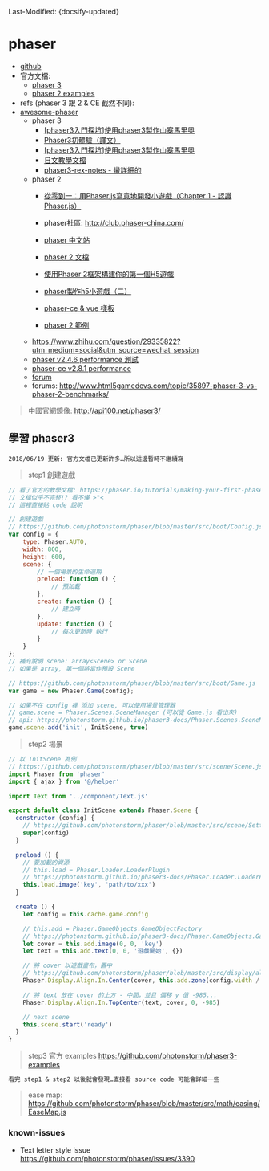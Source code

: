 Last-Modified: {docsify-updated}

# phaser

- [github](https://github.com/facebook/react)
- 官方文檔:
  - [phaser 3](https://photonstorm.github.io/phaser3-docs/)
  - [phaser 2 examples](http://phaser.io/examples)
- refs (phaser 3 跟 2 & CE 截然不同):
- [awesome-phaser](https://github.com/Raiper34/awesome-phaser)
  - phaser 3
    - [[phaser3入門探坑]使用phaser3製作山寨馬里奧](https://segmentfault.com/a/1190000013979583)
    - [Phaser3初體驗（譯文）](http://club.phaser-china.com/topic/5a94bd94484a53dd723f42c9)
    - [[phaser3入門探坑]使用phaser3製作山寨馬里奧](https://segmentfault.com/a/1190000013979583)
    - [日文教學文檔](https://baroqueengine.net/gamedev/phaser3/)
    - [phaser3-rex-notes - 蠻詳細的](https://rexrainbow.github.io/phaser3-rex-notes/docs/site/tween/)
  - phaser 2
    - [從零到一：用Phaser.js寫意地開發小遊戲（Chapter 1 - 認識Phaser.js）](https://segmentfault.com/a/1190000009212221)
    - phaser社區: http://club.phaser-china.com/
    - [phaser 中文站](http://www.phaser.me/)
    - [phaser 2 文檔](http://www.phaser.me/2018/03/22/phaser-js-%E5%AE%98%E6%96%B9%E4%B8%AD%E6%96%87%E6%96%87%E6%A1%A3-phaser-io-2/?nsukey=iMRYAl2OwquTJ5AxXVnuWafewvq7DfF2KY99CiKeS29GjAWZwJAl%2FxFnDL6vIOOaSYZTZ12DyMMDlp%2F%2FzjZOJLr5W4V3BqJ7vbXbblaB%2FW%2BS2acmYVw8I3ZAWL%2Bk044nF3Ittf3UfPF4s8nGxNrWrnhMRxFDqp2rMN0PwBItSG8RfmZH6g46WsV8jqUziRMRpfU5J10W5Ixx89MNAaHi1A%3D%3D)
    - [使用Phaser 2框架構建你的第一個H5遊戲](https://blog.csdn.net/sinat_32582203/article/details/73303153)

    - [phaser製作h5小遊戲（二）](https://www.jianshu.com/p/24bfe5edb4e9)
    - [phaser-ce & vue 樣板](https://github.com/sekl/node-vue-phaser-boilerplate)
    - [phaser 2 範例](https://developer.mozilla.org/zh-CN/docs/Games/Tutorials/2D_breakout_game_Phaser)
  - https://www.zhihu.com/question/29335822?utm_medium=social&utm_source=wechat_session
  - [phaser v2.4.6 performance 測試](https://github.com/mattcolman/phaser-performance-tests)
  - [phaser-ce v2.8.1 performance](https://codepen.io/samme/pen/OmGNgL)
  - [forum](http://www.html5gamedevs.com/forum/33-phaser-3/)
  - forums: http://www.html5gamedevs.com/topic/35897-phaser-3-vs-phaser-2-benchmarks/

> 中國官網鏡像: http://api100.net/phaser3/

## 學習 phaser3

`2018/06/19 更新: 官方文檔已更新許多…所以這邊暫時不繼續寫`

> step1 創建遊戲

```js
// 看了官方的教學文檔: https://phaser.io/tutorials/making-your-first-phaser-3-game
// 文檔似乎不完整!? 看不懂 >"<
// 這裡直接貼 code 說明

// 創建遊戲
// https://github.com/photonstorm/phaser/blob/master/src/boot/Config.js
var config = {
    type: Phaser.AUTO,
    width: 800,
    height: 600,
    scene: {
        // 一個場景的生命週期
        preload: function () {
            // 預加載
        },
        create: function () {
            // 建立時
        },
        update: function () {
            // 每次更新時 執行
        }
    }
};
// 補充說明 scene: array<Scene> or Scene
// 如果是 array, 第一個將當作預設 Scene

// https://github.com/photonstorm/phaser/blob/master/src/boot/Game.js
var game = new Phaser.Game(config);

// 如果不在 config 裡 添加 scene, 可以使用場景管理器
// game.scene = Phaser.Scenes.SceneManager (可以從 Game.js 看出來)
// api: https://photonstorm.github.io/phaser3-docs/Phaser.Scenes.SceneManager.html#methods
game.scene.add('init', InitScene, true)
```

> step2 場景

```js
// 以 InitScene 為例
// https://github.com/photonstorm/phaser/blob/master/src/scene/Scene.js
import Phaser from 'phaser'
import { ajax } from '@/helper'

import Text from '../component/Text.js'

export default class InitScene extends Phaser.Scene {
  constructor (config) {
    // https://github.com/photonstorm/phaser/blob/master/src/scene/Settings.js
    super(config)
  }

  preload () {
    // 要加載的資源
    // this.load = Phaser.Loader.LoaderPlugin
    // https://photonstorm.github.io/phaser3-docs/Phaser.Loader.LoaderPlugin.html#methods
    this.load.image('key', 'path/to/xxx')
  }

  create () {
    let config = this.cache.game.config

    // this.add = Phaser.GameObjects.GameObjectFactory
    // https://photonstorm.github.io/phaser3-docs/Phaser.GameObjects.GameObjectFactory.html#methods
    let cover = this.add.image(0, 0, 'key')
    let text = this.add.text(0, 0, '遊戲開始', {})

    // 將 cover 以遊戲畫布，置中
    // https://github.com/photonstorm/phaser/blob/master/src/display/align/in/Center.js
    Phaser.Display.Align.In.Center(cover, this.add.zone(config.width / 2, config.height / 2, config.width, config.height))

    // 將 text 放在 cover 的上方 - 中間，並且 偏移 y 值 -985...
    Phaser.Display.Align.In.TopCenter(text, cover, 0, -985)

    // next scene
    this.scene.start('ready')
  }
}
```

> step3 官方 examples https://github.com/photonstorm/phaser3-examples

```md
看完 step1 & step2 以後就會發現…直接看 source code 可能會詳細一些
```

> ease map: https://github.com/photonstorm/phaser/blob/master/src/math/easing/EaseMap.js

<!-- ```js
this.cameras.main.shake(500);
this.tweens.add({
        targets: this.cameras.main,
        props: {
            zoom: { value: 2.5, duration: 4000, ease: 'Sine.easeInOut' },
            rotation: { value: 2.3, duration: 8000, ease: 'Cubic.easeInOut' }
        },
        delay: 5000,
        yoyo: true,
        repeat: -1
    });
tweens.timeline
``` -->

### known-issues

- Text letter style issue https://github.com/photonstorm/phaser/issues/3390

[未知]:http://www.photonstorm.com/html5
[phaser2: text-underline-solved]:http://www.html5gamedevs.com/topic/28741-text-underline-solved/
